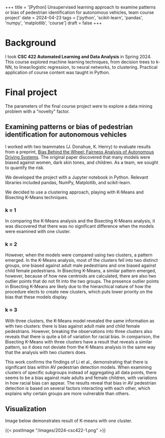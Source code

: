 +++
title = '[Python] Unsupervised learning approach to examine patterns or bias of pedestrian identification for autonomous vehicles, team course project'
date = 2024-04-23
tags = ['python', 'scikit-learn', 'pandas', 'numpy', 'matplotlib', 'course']
draft = false
+++

# Background
I took **CSC 422 Automated Learning and Data Analysis** in Spring 2024.
This course explored machine learning techniques, from decision trees to k-NN, to linear/logistic regression, to neural networks, to clustering.
Practical application of course content was taught in Python.

# Final project
The parameters of the final course project were to explore a data mining problem with a "novelty" factor.

## Examining patterns or bias of pedestrian identification for autonomous vehicles
I worked with two teammates (J. Donahue, K. Henry) to evaluate results from a preprint, [Bias Behind the Wheel: Fairness Analysis of Autonomous Driving Systems](https://arxiv.org/abs/2308.02935).
The original paper discovered that many models were biased against women, dark skin tones, and children.
As a team, we sought to quantify the risk.

We developed the project with a Jupyter notebook in Python.
Relevant libraries included pandas, NumPy, Matplotlib, and scikit-learn.

We decided to use a clustering approach, playing with K-Means and Bisecting K-Means techniques.

### k = 1
In comparing the K-Means analysis and the Bisecting K-Means analysis, it was discovered that there was no significant difference when the models were examined with one cluster.
### k = 2
However, when the models were compared using two clusters, a pattern emerged.
In the K-Means analysis, most of the clusters fell into two distinct groups, one biased against adult male pedestrians and one biased against child female pedestrians. 
In Bisecting K-Means, a similar pattern emerged, however, because of how new centroids are calculated, there are also two outlier points that do not fit into the two groups.
The presence outlier points in Bisecting K-Means are likely due to the hierarchical nature of how the procedure elects to create new clusters, which puts lower priority on the bias that these models display.

### k = 3
With three clusters, the K-Means model revealed the same information as with two clusters: there is bias against adult male and child female pedestrians.
However, breaking the observations into three clusters also reveals that there is quite a bit of variation for racial bias. 
In comparison, the Bisecting K-Means with three clusters have a result that reveals a similar pattern, so it does not deviate from the K-Means analysis in the same way that the analysis with two clusters does.

This work confirms the findings of Li et al., demonstrating that there is significant bias within AV pedestrian detection models.
When examining clusters of specific subgroups instead of aggregating all data points, there seems to be a bias against male adults and female children, with variations in how racial bias can appear.
The results reveal that bias in AV pedestrian detection is based on several factors interacting with each other, which explains why certain groups are more vulnerable than others.

## Visualization
Image below demonstrates result of K-means with one cluster.

{{< postImage "/images/2024-csc422-1.png" >}}